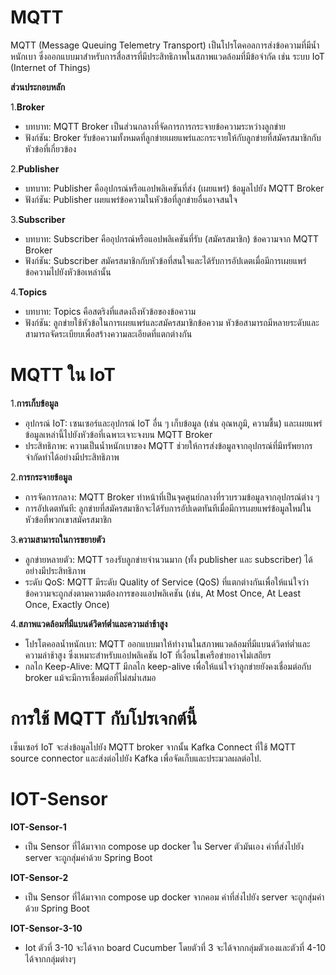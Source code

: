 # MQTT
MQTT (Message Queuing Telemetry Transport) เป็นโปรโตคอลการส่งข้อความที่มีน้ำหนักเบา ซึ่งออกแบบมาสำหรับการสื่อสารที่มีประสิทธิภาพในสภาพแวดล้อมที่มีข้อจำกัด เช่น ระบบ IoT (Internet of Things) 

**ส่วนประกอบหลัก**

1.**Broker**
 - บทบาท: MQTT Broker เป็นส่วนกลางที่จัดการการกระจายข้อความระหว่างลูกข่าย
 - ฟังก์ชัน: Broker รับข้อความทั้งหมดที่ลูกข่ายเผยแพร่และกระจายให้กับลูกข่ายที่สมัครสมาชิกกับหัวข้อที่เกี่ยวข้อง

2.**Publisher**
 - บทบาท: Publisher คืออุปกรณ์หรือแอปพลิเคชันที่ส่ง (เผยแพร่) ข้อมูลไปยัง MQTT Broker
 - ฟังก์ชัน: Publisher เผยแพร่ข้อความในหัวข้อที่ลูกข่ายอื่นอาจสนใจ

3.**Subscriber**
 - บทบาท: Subscriber คืออุปกรณ์หรือแอปพลิเคชันที่รับ (สมัครสมาชิก) ข้อความจาก MQTT Broker
 - ฟังก์ชัน: Subscriber สมัครสมาชิกกับหัวข้อที่สนใจและได้รับการอัปเดตเมื่อมีการเผยแพร่ข้อความไปยังหัวข้อเหล่านั้น

4.**Topics**
 - บทบาท: Topics คือสตริงที่แสดงถึงหัวข้อของข้อความ
 - ฟังก์ชัน: ลูกข่ายใช้หัวข้อในการเผยแพร่และสมัครสมาชิกข้อความ หัวข้อสามารถมีหลายระดับและสามารถจัดระเบียบเพื่อสร้างความละเอียดที่แตกต่างกัน

# MQTT ใน IoT

1.**การเก็บข้อมูล**
 - อุปกรณ์ IoT: เซนเซอร์และอุปกรณ์ IoT อื่น ๆ เก็บข้อมูล (เช่น อุณหภูมิ, ความชื้น) และเผยแพร่ข้อมูลเหล่านี้ไปยังหัวข้อที่เฉพาะเจาะจงบน MQTT Broker
 - ประสิทธิภาพ: ความเป็นน้ำหนักเบาของ MQTT ช่วยให้การส่งข้อมูลจากอุปกรณ์ที่มีทรัพยากรจำกัดทำได้อย่างมีประสิทธิภาพ

2.**การกระจายข้อมูล**
 - การจัดการกลาง: MQTT Broker ทำหน้าที่เป็นจุดศูนย์กลางที่รวบรวมข้อมูลจากอุปกรณ์ต่าง ๆ
 - การอัปเดตทันที: ลูกข่ายที่สมัครสมาชิกจะได้รับการอัปเดตทันทีเมื่อมีการเผยแพร่ข้อมูลใหม่ในหัวข้อที่พวกเขาสมัครสมาชิก

3.**ความสามารถในการขยายตัว**
 - ลูกข่ายหลายตัว: MQTT รองรับลูกข่ายจำนวนมาก (ทั้ง publisher และ subscriber) ได้อย่างมีประสิทธิภาพ
 - ระดับ QoS: MQTT มีระดับ Quality of Service (QoS) ที่แตกต่างกันเพื่อให้แน่ใจว่าข้อความจะถูกส่งตามความต้องการของแอปพลิเคชัน (เช่น, At Most Once, At Least Once, Exactly Once)

4.**สภาพแวดล้อมที่มีแบนด์วิดท์ต่ำและความล่าช้าสูง**
 - โปรโตคอลน้ำหนักเบา: MQTT ออกแบบมาให้ทำงานในสภาพแวดล้อมที่มีแบนด์วิดท์ต่ำและความล่าช้าสูง ซึ่งเหมาะสำหรับแอปพลิเคชัน IoT ที่เงื่อนไขเครือข่ายอาจไม่เสถียร
 - กลไก Keep-Alive: MQTT มีกลไก keep-alive เพื่อให้แน่ใจว่าลูกข่ายยังคงเชื่อมต่อกับ broker แม้จะมีการเชื่อมต่อที่ไม่สม่ำเสมอ

# การใช้ MQTT กับโปรเจกต์นี้
เซ็นเซอร์ IoT จะส่งข้อมูลไปยัง MQTT broker จากนั้น Kafka Connect ที่ใช้ MQTT source connector และส่งต่อไปยัง Kafka เพื่อจัดเก็บและประมวลผลต่อไป.

# IOT-Sensor
**IOT-Sensor-1**
* เป็น Sensor ที่ได้มาจาก compose up docker ใน Server ตัวมันเอง ค่าที่ส่งไปยัง server จะถูกสุ่มค่าด้วย Spring Boot

**IOT-Sensor-2**
* เป็น Sensor ที่ได้มาจาก compose up docker จากคอม ค่าที่ส่งไปยัง server จะถูกสุ่มค่าด้วย Spring Boot

**IOT-Sensor-3-10**
* Iot ตัวที่ 3-10 จะได้จาก board Cucumber โดยตัวที่ 3 จะได้จากกลุ่มตัวเองและตัวที่ 4-10 ได้จากกลุ่มต่างๆ 
